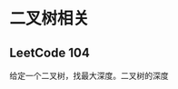 <!--
 * @Author: shiyao
 * @Description: 二叉树
 * @Date: 2019-08-28 20:49:21
 -->

# 二叉树相关

## LeetCode 104 
给定一个二叉树，找最大深度。二叉树的深度


